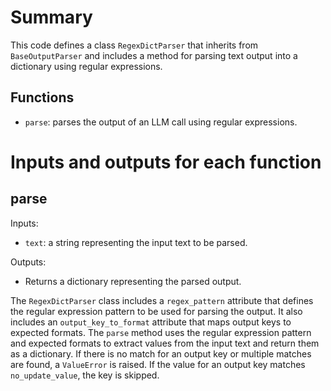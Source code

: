 # Summary
This code defines a class `RegexDictParser` that inherits from `BaseOutputParser` and includes a method for parsing text output into a dictionary using regular expressions.

## Functions
- `parse`: parses the output of an LLM call using regular expressions.

# Inputs and outputs for each function
## parse
Inputs:
- `text`: a string representing the input text to be parsed.

Outputs:
- Returns a dictionary representing the parsed output.

The `RegexDictParser` class includes a `regex_pattern` attribute that defines the regular expression pattern to be used for parsing the output. It also includes an `output_key_to_format` attribute that maps output keys to expected formats. The `parse` method uses the regular expression pattern and expected formats to extract values from the input text and return them as a dictionary. If there is no match for an output key or multiple matches are found, a `ValueError` is raised. If the value for an output key matches `no_update_value`, the key is skipped.

